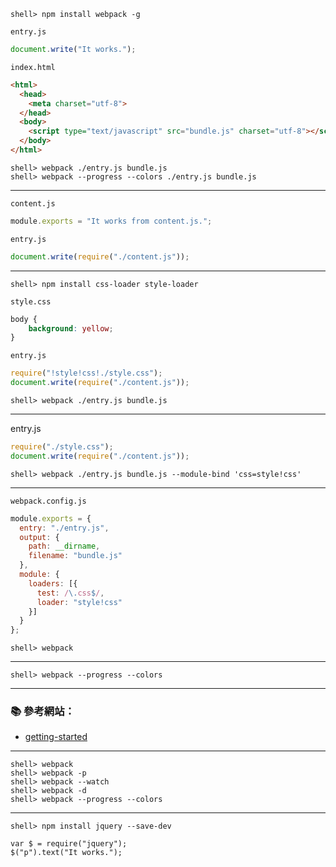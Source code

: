 ```console
shell> npm install webpack -g
```

`entry.js`
```js
document.write("It works.");
```

`index.html`
```html
<html>
  <head>
    <meta charset="utf-8">
  </head>
  <body>
    <script type="text/javascript" src="bundle.js" charset="utf-8"></script>
  </body>
</html>
```

```console
shell> webpack ./entry.js bundle.js
shell> webpack --progress --colors ./entry.js bundle.js
```
---

`content.js`
```js
module.exports = "It works from content.js.";
```

`entry.js`
```js
document.write(require("./content.js"));
```
---

```console
shell> npm install css-loader style-loader
```

`style.css`
```css
body {
    background: yellow;
}
```

`entry.js`
```js
require("!style!css!./style.css");
document.write(require("./content.js"));
```
```console
shell> webpack ./entry.js bundle.js
```

---
entry.js
```js
require("./style.css");
document.write(require("./content.js"));
```

```console
shell> webpack ./entry.js bundle.js --module-bind 'css=style!css'
```
---

`webpack.config.js`
```js
module.exports = {
  entry: "./entry.js",
  output: {
    path: __dirname,
    filename: "bundle.js"
  },
  module: {
    loaders: [{
      test: /\.css$/,
      loader: "style!css"
    }]
  }
};
```

```console
shell> webpack
```
---

```console
shell> webpack --progress --colors
```
---


### :books: 參考網站：

- [getting-started](http://webpack.github.io/docs/tutorials/getting-started/)


---

```console
shell> webpack
shell> webpack -p
shell> webpack --watch
shell> webpack -d
shell> webpack --progress --colors
```


---

```console
shell> npm install jquery --save-dev
```

```
var $ = require("jquery");
$("p").text("It works.");
```
